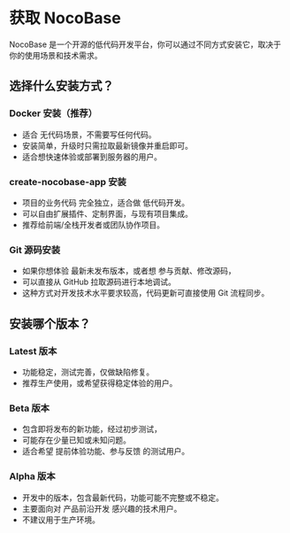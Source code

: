 # 获取 NocoBase

NocoBase 是一个开源的低代码开发平台，你可以通过不同方式安装它，取决于你的使用场景和技术需求。

## 选择什么安装方式？

### Docker 安装（推荐）

- 适合 无代码场景，不需要写任何代码。
- 安装简单，升级时只需拉取最新镜像并重启即可。
- 适合想快速体验或部署到服务器的用户。

### create-nocobase-app 安装

- 项目的业务代码 完全独立，适合做 低代码开发。
- 可以自由扩展插件、定制界面，与现有项目集成。
- 推荐给前端/全栈开发者或团队协作项目。

### Git 源码安装

- 如果你想体验 最新未发布版本，或者想 参与贡献、修改源码，
- 可以直接从 GitHub 拉取源码进行本地调试。
- 这种方式对开发技术水平要求较高，代码更新可直接使用 Git 流程同步。

## 安装哪个版本？

### Latest 版本

- 功能稳定，测试完善，仅做缺陷修复。
- 推荐生产使用，或希望获得稳定体验的用户。

### Beta 版本

- 包含即将发布的新功能，经过初步测试，
- 可能存在少量已知或未知问题。
- 适合希望 提前体验功能、参与反馈 的测试用户。

### Alpha 版本

- 开发中的版本，包含最新代码，功能可能不完整或不稳定。
- 主要面向对 产品前沿开发 感兴趣的技术用户。
- 不建议用于生产环境。
